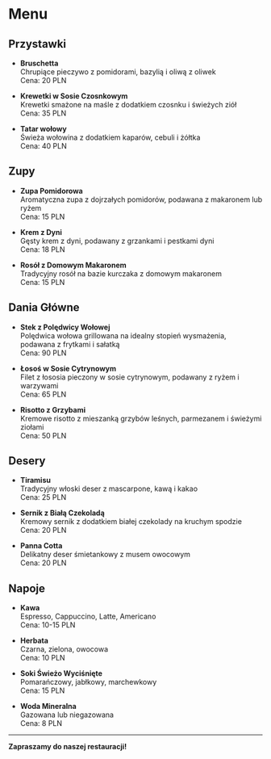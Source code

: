 # **Menu**

## **Przystawki**

- **Bruschetta**  
  Chrupiące pieczywo z pomidorami, bazylią i oliwą z oliwek  
  Cena: 20 PLN

- **Krewetki w Sosie Czosnkowym**  
  Krewetki smażone na maśle z dodatkiem czosnku i świeżych ziół  
  Cena: 35 PLN

- **Tatar wołowy**  
  Świeża wołowina z dodatkiem kaparów, cebuli i żółtka  
  Cena: 40 PLN

## **Zupy**

- **Zupa Pomidorowa**  
  Aromatyczna zupa z dojrzałych pomidorów, podawana z makaronem lub ryżem  
  Cena: 15 PLN

- **Krem z Dyni**  
  Gęsty krem z dyni, podawany z grzankami i pestkami dyni  
  Cena: 18 PLN

- **Rosół z Domowym Makaronem**  
  Tradycyjny rosół na bazie kurczaka z domowym makaronem  
  Cena: 15 PLN

## **Dania Główne**

- **Stek z Polędwicy Wołowej**  
  Polędwica wołowa grillowana na idealny stopień wysmażenia, podawana z frytkami i sałatką  
  Cena: 90 PLN

- **Łosoś w Sosie Cytrynowym**  
  Filet z łososia pieczony w sosie cytrynowym, podawany z ryżem i warzywami  
  Cena: 65 PLN

- **Risotto z Grzybami**  
  Kremowe risotto z mieszanką grzybów leśnych, parmezanem i świeżymi ziołami  
  Cena: 50 PLN

## **Desery**

- **Tiramisu**  
  Tradycyjny włoski deser z mascarpone, kawą i kakao  
  Cena: 25 PLN

- **Sernik z Białą Czekoladą**  
  Kremowy sernik z dodatkiem białej czekolady na kruchym spodzie  
  Cena: 20 PLN

- **Panna Cotta**  
  Delikatny deser śmietankowy z musem owocowym  
  Cena: 20 PLN

## **Napoje**

- **Kawa**  
  Espresso, Cappuccino, Latte, Americano  
  Cena: 10-15 PLN

- **Herbata**  
  Czarna, zielona, owocowa  
  Cena: 10 PLN

- **Soki Świeżo Wyciśnięte**  
  Pomarańczowy, jabłkowy, marchewkowy  
  Cena: 15 PLN

- **Woda Mineralna**  
  Gazowana lub niegazowana  
  Cena: 8 PLN

---

**Zapraszamy do naszej restauracji!**
